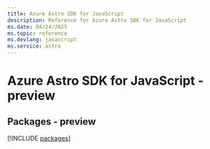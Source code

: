 ```yaml
---
title: Azure Astro SDK for JavaScript
description: Reference for Azure Astro SDK for JavaScript
ms.date: 04/24/2025
ms.topic: reference
ms.devlang: javascript
ms.service: astro
---
```

# Azure Astro SDK for JavaScript - preview
## Packages - preview
[!INCLUDE [packages](astro-index.md)]